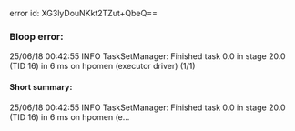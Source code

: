 error id: XG3lyDouNKkt2TZut+QbeQ==
### Bloop error:

25/06/18 00:42:55 INFO TaskSetManager: Finished task 0.0 in stage 20.0 (TID 16) in 6 ms on hpomen (executor driver) (1/1)
#### Short summary: 

25/06/18 00:42:55 INFO TaskSetManager: Finished task 0.0 in stage 20.0 (TID 16) in 6 ms on hpomen (e...